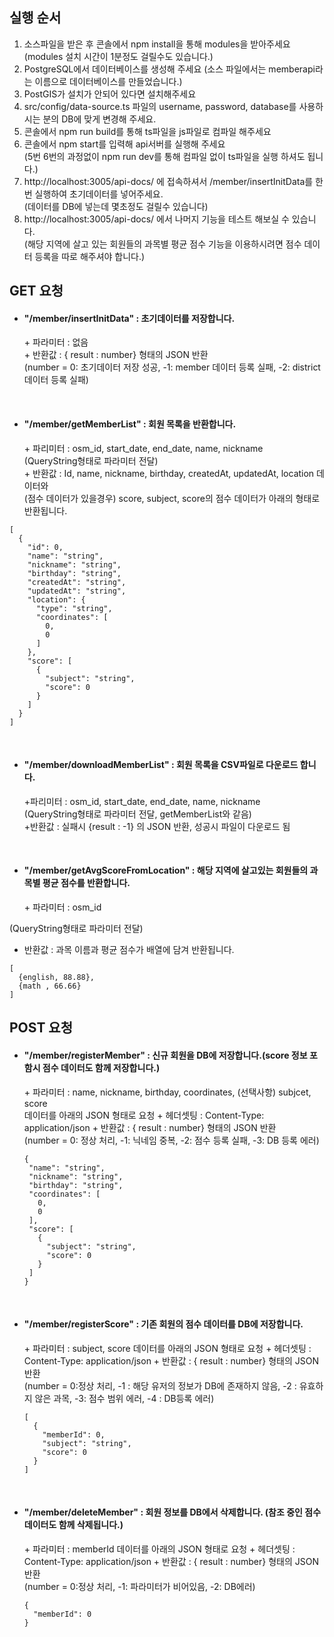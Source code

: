 ## 실행 순서
1. 소스파일을 받은 후 콘솔에서 npm install을 통해 modules을 받아주세요
</br> (modules 설치 시간이 1분정도 걸릴수도 있습니다.)
2. PostgreSQL에서 데이터베이스를 생성해 주세요 (소스 파일에서는 memberapi라는 이름으로 데이터베이스를 만들었습니다.)
3. PostGIS가 설치가 안되어 있다면 설치해주세요
4. src/config/data-source.ts 파일의 username, password, database를 사용하시는 분의 DB에 맞게 변경해 주세요.
5. 콘솔에서 npm run build를 통해 ts파일을 js파일로 컴파일 해주세요  
6. 콘솔에서 npm start를 입력해 api서버를 실행해 주세요
   </br>(5번 6번의 과정없이 npm run dev를 통해 컴파일 없이 ts파일을 실행 하셔도 됩니다.)
7. http://localhost:3005/api-docs/ 에 접속하셔서 /member/insertInitData를 한번 실행하여 초기데이터를 넣어주세요.
  </br>(데이터를 DB에 넣는데 몇초정도 걸릴수 있습니다)
8. http://localhost:3005/api-docs/ 에서 나머지 기능을 테스트 해보실 수 있습니다.
</br>(해당 지역에 살고 있는 회원들의 과목별 평균 점수 기능을 이용하시려면 점수 데이터 등록을 따로 해주셔야 합니다.)


## GET 요청
* <h4>"/member/insertInitData" : 초기데이터를 저장합니다.</h4>
  + 파라미터 : 없음</br>
  + 반환값 : { result : number} 형태의 JSON 반환</br>
    (number = 0: 초기데이터 저장 성공, -1: member 데이터 등록 실패, -2: district 데이터 등록 실패)
</br>

* <h4>"/member/getMemberList" : 회원 목록을 반환합니다.</h4>
  + 파리미터 : osm_id, start_date, end_date, name, nickname</br>
    (QueryString형태로 파라미터 전달)</br>
  + 반환값 : Id, name, nickname, birthday, createdAt, updatedAt, location 데이터와 </br>(점수 데이터가 있을경우) score, subject, score의 점수 데이터가 아래의 형태로 반환됩니다.</br>
```
[
  {
    "id": 0,
    "name": "string",
    "nickname": "string",
    "birthday": "string",
    "createdAt": "string",
    "updatedAt": "string",
    "location": {
      "type": "string",
      "coordinates": [
        0,
        0
      ]
    },
    "score": [
      {
        "subject": "string",
        "score": 0
      }
    ]
  }
]
```
</br>

* <h4>"/member/downloadMemberList" : 회원 목록을 CSV파일로 다운로드 합니다.</h4>
  +파리미터 : osm_id, start_date, end_date, name, nickname</br>
    (QueryString형태로 파라미터 전달, getMemberList와 같음)</br>
  +반환값 : 실패시 {result : -1} 의 JSON 반환, 성공시 파일이 다운로드 됨

</br>

* <h4>"/member/getAvgScoreFromLocation" : 해당 지역에 살고있는 회원들의 과목별 평균 점수를 반환합니다. </h4>
  + 파라미터 : osm_id</br>
(QueryString형태로 파라미터 전달)</br>
  + 반환값 : 과목 이름과 평균 점수가 배열에 담겨 반환됩니다.</br>
  
  ```
  [
    {english, 88.88},
    {math , 66.66}
  ]
  ```

## POST 요청

* <h4>"/member/registerMember" : 신규 회원을 DB에 저장합니다.(score 정보 포함시 점수 데이터도 함께 저장합니다.)</h4>
  + 파라미터 : name, nickname, birthday, coordinates, (선택사항) subjcet, score</br> 데이터를 아래의 JSON 형태로 요청
  + 헤더셋팅 : Content-Type: application/json
  + 반환값 : { result : number} 형태의 JSON 반환 </br>
  (number = 0: 정상 처리, -1: 닉네임 중복, -2: 점수 등록 실패, -3: DB 등록 에러)</br>
  
   ```
  {
    "name": "string",
    "nickname": "string",
    "birthday": "string",
    "coordinates": [
      0,
      0
    ],
    "score": [
      {
        "subject": "string",
        "score": 0
      }
    ]
  }
   ```
   </br>
* <h4>"/member/registerScore" : 기존 회원의 점수 데이터를 DB에 저장합니다. </h4>
  + 파라미터 : subject, score 데이터를 아래의 JSON 형태로 요청
  + 헤더셋팅 : Content-Type: application/json
  + 반환값 : { result : number} 형태의 JSON 반환</br>
    (number = 0:정상 처리, -1 : 해당 유저의 정보가 DB에 존재하지 않음, -2 : 유효하지 않은 과목, -3: 점수 범위 에러, -4 : DB등록 에러)</br>
    
  ```
  [
    {
      "memberId": 0,
      "subject": "string",
      "score": 0
    }
  ]
  ```
  </br>
* <h4>"/member/deleteMember" : 회원 정보를 DB에서 삭제합니다. (참조 중인 점수 데이터도 함께 삭제됩니다.) </h4>
  + 파라미터 : memberId 데이터를 아래의 JSON 형태로 요청
  + 헤더셋팅 : Content-Type: application/json
  + 반환값 : { result : number} 형태의 JSON 반환</br>
    (number = 0:정상 처리, -1: 파라미터가 비어있음, -2: DB에러)</br>
    
  ```
  {
    "memberId": 0
  }
  ```
